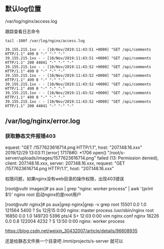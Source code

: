## 默认log位置
/var/log/nginx/access.log

跟踪查看日志命令
```
tail -100f /var/log/nginx/access.log

39.155.215.1xx - - [10/Nov/2019:11:43:51 +0000] "GET /api/comments HTTP/1.1" 499 0 "-" "-" "-"
39.155.215.1xx - - [10/Nov/2019:11:43:51 +0000] "GET /api/comments HTTP/1.1" 200 44041 "-" "-" "-"
39.155.215.1xx - - [10/Nov/2019:11:43:52 +0000] "GET /api/comments HTTP/1.1" 499 0 "-" "-" "-"
39.155.215.1xx - - [10/Nov/2019:11:43:52 +0000] "GET /api/comments HTTP/1.1" 499 0 "-" "-" "-"
39.155.215.1xx - - [10/Nov/2019:11:43:52 +0000] "GET /api/comments HTTP/1.1" 499 0 "-" "-" "-"
39.155.215.1xx - - [10/Nov/2019:11:43:52 +0000] "GET /api/comments HTTP/1.1" 499 0 "-" "-" "-"
39.155.215.1xx - - [10/Nov/2019:11:43:52 +0000] "GET /api/comments HTTP/1.1" 200 44041 "-" "-" "-"
```

## /var/log/nginx/error.log

### 获取静态文件报错403
equest: "GET /1577623616714.png HTTP/1.1", host: "207.148.16.xxx"
2019/12/29 13:03:11 [error] 17178#0: *1706 open() "/root/s-server/uploads/images/1577623616714.png" failed (13: Permission denied), client: 207.148.16.xxx, server: 207.148.16.xxx, request: "GET /1577623616714.png HTTP/1.1", host: "207.148.16.xxx"

权限问题，如果nginx没有web目录的操作权限，出现403错误

[root@vultr images]# ps aux | grep "nginx: worker process" | awk '{print $1}'
nginx
root
启动nginx的是root用户

[root@vultr nginx]# ps aux|grep nginx|grep -v grep
root     15501  0.0  1.0 121564  5400 ?        Ss   12月15   0:00 nginx: master process /usr/sbin/nginx
root     16850  0.0  1.0 149720  5396 pts/4    S+   12:03   0:00 vim nginx.conf
nginx    18226  0.0  0.8 122004  4232 ?        S    13:50   0:00 nginx: worker process

https://blog.csdn.net/weixin_30432007/article/details/96608935

还是给静态文件换一个目录吧
/mnt/projects/s-server  就可以